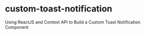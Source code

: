 # custom-toast-notification
Using ReactJS and Context API to Build a Custom Toast Notification Component
